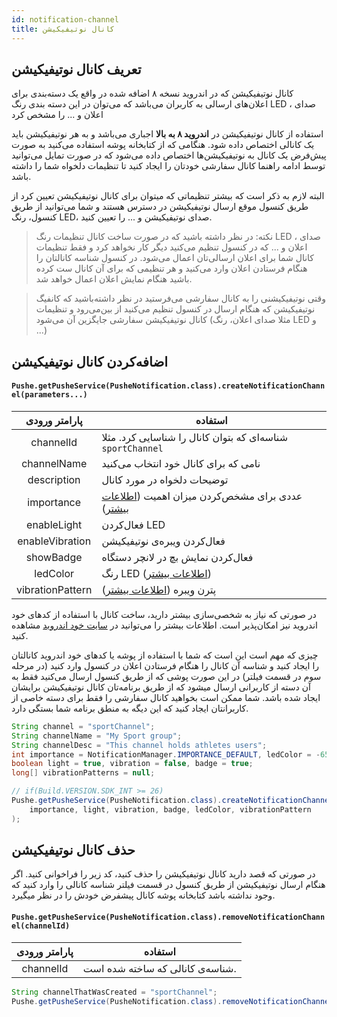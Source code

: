 ```yaml
---
id: notification-channel
title: کانال نوتیفیکیشن
---
```

## تعریف کانال نوتیفیکیشن

کانال نوتیفیکیشن که در اندروید نسخه ۸ اضافه شده در واقع یک دسته‌بندی برای اعلان‌های ارسالی به کاربران می‌باشد که می‌توان در این دسته بندی رنگ LED ، صدای اعلان و ... را مشخص کرد

استفاده از کانال نوتیفیکیشن در **اندروید ۸ به بالا** اجباری می‌باشد و به هر نوتیفیکیشن باید یک کانالی اختصاص داده شود. هنگامی که از کتابخانه پوشه استفاده می‌کنید به صورت پیش‌فرض یک کانال به نوتیفیکیشن‌ها اختصاص داده می‌شود که در صورت تمایل می‌توانید توسط ادامه راهنما کانال سفارشی خودتان را ایجاد کنید تا تنظیمات دلخواه شما را داشته باشد.

 البته لازم به ذکر است که بیشتر تنظیماتی که میتوان برای کانال نوتیفیکیشن تعیین کرد از طریق کنسول موقع ارسال نوتیفیکیشن در دسترس هستند و شما می‌توانید از طریق کنسول، رنگ ‌LED، صدای نوتیفیکیشن و ... را تعیین کنید. 


> نکته: در نظر داشته باشید که در صورت ساخت کانال تنظیمات رنگ LED ، صدای اعلان و ... که در کنسول تنظیم می‌کنید دیگر کار نخواهد کرد و فقط تنظیمات کانال شما برای اعلان ارسالی‌تان اعمال می‌شود. در کنسول شناسه کانالتان را هنگام فرستادن اعلان وارد می‌کنید و هر تنظیمی که برای آن کانال ست کرده باشید هنگام نمایش اعلان اعمال خواهد شد.


> وقتی نوتیفیکیشنی را به کانال سفارشی می‌فرستید در نظر داشته‌باشید که کانفیگ نوتیفیکیشن که هنگام ارسال در کنسول تنظیم می‌کنید از بین‌می‌رود و تنظیمات کانال نوتیفیکیشن سفارشی جایگزین آن می‌شود (مثلا صدای اعلان، رنگ LED و ...)

## اضافه‌کردن کانال نوتیفیکیشن

<div dir='ltr'>

#### `Pushe.getPusheService(PusheNotification.class).createNotificationChannel(parameters...)`


</div>

|پارامتر ورودی|استفاده|
|:--:|--|
|channelId| شناسه‌ای که بتوان کانال را شناسایی کرد. مثلا `sportChannel`|
|channelName|نامی که برای کانال خود انتخاب می‌کنید|
|description|توضیحات دلخواه در مورد کانال|
|importance|عددی برای مشخص‌کردن میزان اهمیت ([اطلاعات بیشتر](https://developer.android.com/training/notify-user/channels#importance))|
|enableLight|فعال‌کردن LED|
|enableVibration|فعال‌کردن ویبره‌ی نوتیفیکیشن|
|showBadge|فعال‌کردن نمایش بچ در لانچر دستگاه|
|ledColor|رنگ LED ([اطلاعات بیشتر](https://developer.android.com/reference/android/app/NotificationChannel.html#setLightColor(int)))|
|vibrationPattern|پترن ویبره ([اطلاعات بیشتر](https://developer.android.com/reference/android/app/NotificationChannel.html#setVibrationPattern(long[])))|

در صورتی که نیاز به شخصی‌سازی بیشتر دارید، ساخت کانال با استفاده از کدهای خود اندروید نیز امکان‌پذیر است. اطلاعات بیشتر را می‌توانید در [سایت خود اندروید](https://developer.android.com/training/notify-user/channels) مشاهده کنید.

چیزی که مهم است این است که شما با استفاده از پوشه یا کدهای خود اندروید کانالتان را ایجاد کنید و شناسه آن کانال را هنگام فرستادن اعلان در کنسول وارد کنید (در مرحله سوم در قسمت فیلتر) در این صورت پوشی که از طریق کنسول ارسال می‌کنید فقط به آن دسته از کاربرانی ارسال میشود که از طریق برنامه‌تان کانال نوتیفیکیشن برایشان ایجاد شده باشد. شما ممکن است بخواهید کانال سفارشی را فقط برای دسته خاصی از کاربرانتان ایجاد کنید که این دیگه به منطق برنامه شما بستگی دارد.

```java
String channel = "sportChannel";
String channelName = "My Sport group";
String channelDesc = "This channel holds athletes users";
int importance = NotificationManager.IMPORTANCE_DEFAULT, ledColor = -65536;
boolean light = true, vibration = false, badge = true;
long[] vibrationPatterns = null;

// if(Build.VERSION.SDK_INT >= 26)
Pushe.getPusheService(PusheNotification.class).createNotificationChannel(channelId, channelName, channelDesc,
    importance, light, vibration, badge, ledColor, vibrationPattern
);
```

## حذف کانال نوتیفیکیشن

در صورتی که قصد دارید کانال نوتیفیکیشن را حذف کنید، کد زیر را فراخوانی کنید. اگر هنگام ارسال نوتیفیکیشن از طریق کنسول در قسمت فیلتر شناسه کانالی را وارد کنید که وجود نداشته باشد کتابخانه پوشه کانال پیشفرض خودش را در نظر میگیرد.

<div dir='ltr'>

#### `Pushe.getPusheService(PusheNotification.class).removeNotificationChannel(channelId)`

</div>

|پارامتر ورودی|استفاده|
|:--:|--|
|channelId|شناسه‌ی کانالی که ساخته شده است.|

```java
String channelThatWasCreated = "sportChannel";
Pushe.getPusheService(PusheNotification.class).removeNotificationChannel(channelThatWasCreated);
```